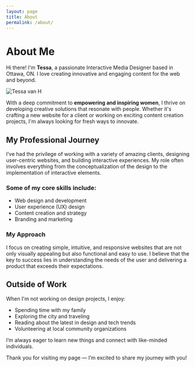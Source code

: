 ```yaml
---
layout: page
title: About
permalink: /about/
---
```


# About Me

Hi there! I'm **Tessa**, a passionate Interactive Media Designer based in Ottawa, ON. I love creating innovative and engaging content for the web and beyond.

<img src="{{ '/images/tessa_vanh.png' | relative_url }}" alt="Tessa van H" class="about-img">

With a deep commitment to **empowering and inspiring women**, I thrive on developing creative solutions that resonate with people. Whether it's crafting a new website for a client or working on exciting content creation projects, I'm always looking for fresh ways to innovate.

## My Professional Journey

I’ve had the privilege of working with a variety of amazing clients, designing user-centric websites, and building interactive experiences. My role often involves everything from the conceptualization of the design to the implementation of interactive elements.

### Some of my core skills include:

- Web design and development
- User experience (UX) design
- Content creation and strategy
- Branding and marketing

### My Approach

I focus on creating simple, intuitive, and responsive websites that are not only visually appealing but also functional and easy to use. I believe that the key to success lies in understanding the needs of the user and delivering a product that exceeds their expectations.

## Outside of Work

When I'm not working on design projects, I enjoy:

- Spending time with my family
- Exploring the city and traveling
- Reading about the latest in design and tech trends
- Volunteering at local community organizations

I’m always eager to learn new things and connect with like-minded individuals.

Thank you for visiting my page — I’m excited to share my journey with you!
